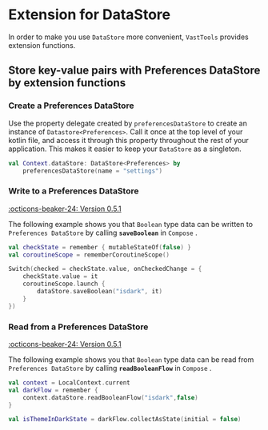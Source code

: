 # Extension for DataStore

In order to make you use `DataStore` more convenient, `VastTools` provides extension functions. 

## Store key-value pairs with Preferences DataStore by extension functions

### Create a Preferences DataStore

Use the property delegate created by `preferencesDataStore` to create an instance of `Datastore<Preferences>`. Call it once at the top level of your kotlin file, and access it through this property throughout the rest of your application. This makes it easier to keep your `DataStore` as a singleton. 

```kotlin
val Context.dataStore: DataStore<Preferences> by 
    preferencesDataStore(name = "settings")
```

### Write to a Preferences DataStore

[:octicons-beaker-24: Version 0.5.1](https://ave.entropy2020.cn/version/VastTools/#051)

The following example shows you that `Boolean` type data can be written to `Preferences DataStore` by calling **`saveBoolean`** in `Compose` .

```kotlin
val checkState = remember { mutableStateOf(false) }
val coroutineScope = rememberCoroutineScope()

Switch(checked = checkState.value, onCheckedChange = {
    checkState.value = it
    coroutineScope.launch {
        dataStore.saveBoolean("isdark", it)
    }
})
```

### Read from a Preferences DataStore

[:octicons-beaker-24: Version 0.5.1](https://ave.entropy2020.cn/version/VastTools/#051)

The following example shows you that `Boolean` type data can be read from `Preferences DataStore` by calling **`readBooleanFlow`** in `Compose` .

```kotlin
val context = LocalContext.current
val darkFlow = remember {
    context.dataStore.readBooleanFlow("isdark",false)
}

val isThemeInDarkState = darkFlow.collectAsState(initial = false)
```
